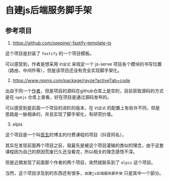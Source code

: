 # 自建js后端服务脚手架

## 参考项目

1. https://github.com/seepine/-fastify-template-ts

这个项目是封装了 `fastify` 的一个项目模板。

可以感受到，作者是想采用 `约定式` 来规定一个 js-serve 项目各个模块的书写位置（路由、中间件等），但是该项目还没有完全实现脚手架化。

2. https://www.npmjs.com/package/rayze?activeTab=code

出自于同一个[作者](https://github.com/seepine)，但是项目的源码在github仓库上是空的，目前获取源码的方式是在 `npmjs` 仓库上查看，好在项目是通过源码发布的。

可以感受到是前面一个项目的进阶的版本，在 `约定式` 的配置上有些许不同，但是思路是一脉相承的，并且实现了脚手架化，有研究价值。

3. elpis

这个项目是一个叫[哲玄](https://www.zhihu.com/people/fsiaonma)的博主的付费课程的项目（抖音同名）。

其实在发现前面两个项目之前，我最先是被这个项目灌输的类似的理念，由于这套课程因为自己的原因荒废已久还没看完，所以相关的理念感悟不深。

但是近期发现了前面那个作者的两个项目，突然就联系到了 `elpis` 这个项目。

当然，这个项目涉及到的东西还有很多，`自建js后端服务脚手架` 只是其中一个部分。

